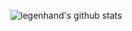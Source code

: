 ![legenhand's github stats](https://github-readme-stats.vercel.app/api?username=legenhand&show_icons=true)
